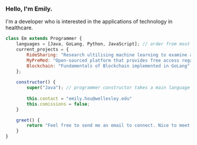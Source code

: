 ### Hello, I'm Emily.

I'm a developer who is interested in the applications of technology in healthcare.      

```js
class Em extends Programmer {
	languages = [Java, GoLang, Python, JavaScript]; // order from most used to least
	current_projects = {
		RideSharing: "Research ultilising machine learning to examine and optimise ridesharing dynamics",
		MyPreMed: "Open-sourced platform that provides free access regarding medical school admissions requirements",
		Blockchain: "Fundamentals of Blockchain implemented in GoLang"
	};
    
	constructor() {
		super("Java"); // programmer constructor takes a main language parameter
		
		this.contact = "emily.hou@wellesley.edu"
		this.comissions = false;
	}

	greet() {
		return "Feel free to send me an email to connect. Nice to meet you!";
	}
}
```
